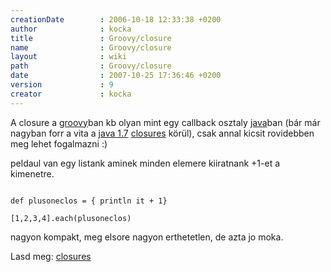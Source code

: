```yaml
---
creationDate        : 2006-10-18 12:33:38 +0200 
author              : kocka 
title               : Groovy/closure 
name                : Groovy/closure 
layout              : wiki 
path                : Groovy/closure 
date                : 2007-10-25 17:36:46 +0200 
version             : 9 
creator             : kocka 
---
```

A closure a [groovy](../Groovy.html)ban kb olyan mint egy callback osztaly [java](../java.html)ban (bár már nagyban forr a vita a [java 1.7](../java%201.7.html) [closures](../closures.html) körül), csak annal kicsit rovidebben meg lehet fogalmazni :)

peldaul van egy listank aminek minden elemere kiiratnank +1-et a kimenetre.
```

def plusoneclos = { println it + 1}

[1,2,3,4].each(plusoneclos)

```

nagyon kompakt, meg elsore nagyon erthetetlen, de azta jo moka.

Lasd meg: [closures](../closures.html)
